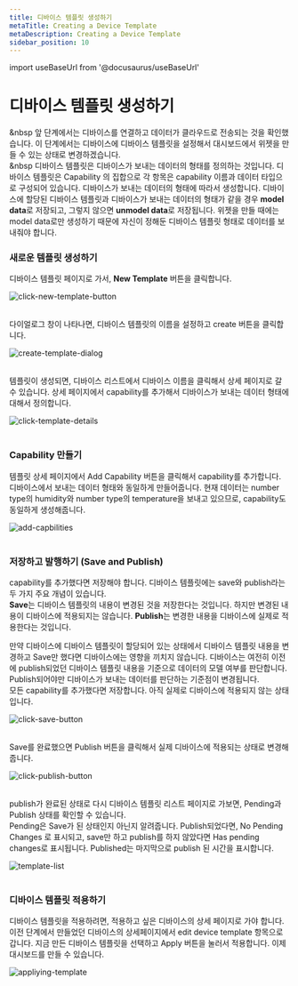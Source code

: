 ```yaml
---
title: 디바이스 템플릿 생성하기
metaTitle: Creating a Device Template
metaDescription: Creating a Device Template
sidebar_position: 10
---
```


import useBaseUrl from '@docusaurus/useBaseUrl'

# 디바이스 템플릿 생성하기

&nbsp 앞 단계에서는 디바이스를 연결하고 데이터가 클라우드로 전송되는 것을 확인했습니다. 이 단계에서는 디바이스에 디바이스 템플릿을 설정해서 대시보드에서 위젯을 만들 수 있는 상태로 변경하겠습니다.<br/>
&nbsp 디바이스 템플릿은 디바이스가 보내는 데이터의 형태를 정의하는 것입니다. 디바이스 템플릿은 Capability 의 집합으로 각 항목은 capability 이름과 데이터 타입으로 구성되어 있습니다. 디바이스가 보내는 데이터의 형태에 따라서 생성합니다. 디바이스에 할당된 디바이스 템플릿과 디바이스가 보내는 데이터의 형태가 같을 경우 **model data**로 저장되고, 그렇지 않으면 **unmodel data**로 저장됩니다. 위젯을 만들 때에는 model data로만 생성하기 때문에 자신이 정해둔 디바이스 템플릿 형태로 데이터를 보내줘야 합니다.

### 새로운 템플릿 생성하기

디바이스 템플릿 페이지로 가서, **New Template** 버튼을 클릭합니다.

<div>
    <img alt="click-new-template-button" src={useBaseUrl('/img/quickstart/create-template/create_template1.png')} />
</div>
<br />

다이얼로그 창이 나타나면, 디바이스 템플릿의 이름을 설정하고 create 버튼을 클릭합니다.

<div>
    <img alt="create-template-dialog" src={useBaseUrl('/img/quickstart/create-template/create_template2.png')} />
</div>
<br />

템플릿이 생성되면, 디바이스 리스트에서 디바이스 이름을 클릭해서 상세 페이지로 갈 수 있습니다. 상세 페이지에서 capability를 추가해서 디바이스가 보내는 데이터 형태에 대해서 정의합니다.

<div>
    <img alt="click-template-details" src={useBaseUrl('/img/quickstart/create-template/create_template3.png')} />
</div>
<br />

### Capability 만들기

템플릿 상세 페이지에서 Add Capability 버튼을 클릭해서 capability를 추가합니다.
디바이스에서 보내는 데이터 형태와 동일하게 만들어줍니다.
현재 데이터는 number type의 humidity와 number type의 temperature을 보내고 있으므로, capability도 동일하게 생성해줍니다.

<div>
    <img alt="add-capbilities" src={useBaseUrl('/img/quickstart/create-template/create_template4.png')} />
</div>
<br />

### 저장하고 발행하기 (Save and Publish)

capability를 추가했다면 저장해야 합니다.
디바이스 템플릿에는 save와 publish라는 두 가지 주요 개념이 있습니다. <br/>
**Save**는 디바이스 템플릿의 내용이 변경된 것을 저장한다는 것입니다. 하지만 변경된 내용이 디바이스에 적용되지는 않습니다. **Publish**는 변경한 내용을 디바이스에 실제로 적용한다는 것입니다. <br/>

만약 디바이스에 디바이스 템플릿이 할당되어 있는 상태에서 디바이스 템플릿 내용을 변경하고 Save만 했다면 디바이스에는 영향을 끼치지 않습니다. 디바이스는 여전히 이전에 publish되었던 디바이스 템플릿 내용을 기준으로 데이터의 모델 여부를 판단합니다. Publish되어야만 디바이스가 보내는 데이터를 판단하는 기준점이 변경됩니다. <br/>
모든 capability를 추가했다면 저장합니다. 아직 실제로 디바이스에 적용되지 않는 상태입니다.

<div>
    <img alt="click-save-button" src={useBaseUrl('/img/quickstart/create-template/create_template5.png')} />
</div>
<br />

Save를 완료했으면 Publish 버튼을 클릭해서 실제 디바이스에 적용되는 상태로 변경해줍니다.

<div>
    <img alt="click-publish-button" src={useBaseUrl('/img/quickstart/create-template/create_template6.png')} />
</div>
<br />

publish가 완료된 상태로 다시 디바이스 템플릿 리스트 페이지로 가보면, Pending과 Publish 상태를 확인할 수 있습니다. <br/>
Pending은 Save가 된 상태인지 아닌지 알려줍니다. Publish되었다면, No Pending Changes 로 표시되고, save만 하고 publish를 하지 않았다면 Has pending changes로 표시됩니다. Published는 마지막으로 publish 된 시간을 표시합니다.

<div>
    <img alt="template-list" src={useBaseUrl('/img/quickstart/create-template/create_template7.png')} />
</div>
<br />

### 디바이스 템플릿 적용하기

디바이스 템플릿을 적용하려면, 적용하고 싶은 디바이스의 상세 페이지로 가야 합니다.
이전 단계에서 만들었던 디바이스의 상세페이지에서 edit device template 항목으로 갑니다.
지금 만든 디바이스 템플릿을 선택하고 Apply 버튼을 눌러서 적용합니다.
이제 대시보드를 만들 수 있습니다.

<div>
    <img alt="appliying-template" src={useBaseUrl('/img/quickstart/create-template/create_template8.png')} />
</div>
<br />
